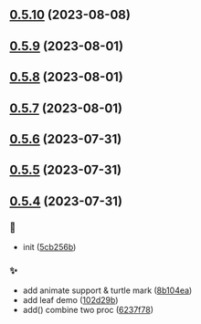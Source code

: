## [0.5.10](https://github.com/kongnet/turtle/compare/v0.5.9...v0.5.10) (2023-08-08)




## [0.5.9](https://github.com/kongnet/turtle/compare/v0.5.8...v0.5.9) (2023-08-01)




## [0.5.8](https://github.com/kongnet/turtle/compare/v0.5.7...v0.5.8) (2023-08-01)




## [0.5.7](https://github.com/kongnet/turtle/compare/v0.5.6...v0.5.7) (2023-08-01)




## [0.5.6](https://github.com/kongnet/turtle/compare/v0.5.5...v0.5.6) (2023-07-31)




## [0.5.5](https://github.com/kongnet/turtle/compare/v0.5.4...v0.5.5) (2023-07-31)




## [0.5.4](https://github.com/kongnet/turtle/compare/5cb256bfb0b2f3998cbac5b00887f05a5b967e7d...v0.5.4) (2023-07-31)


### :art:

* init ([5cb256b](https://github.com/kongnet/turtle/commit/5cb256bfb0b2f3998cbac5b00887f05a5b967e7d))

### :sparkles:

* add animate support & turtle mark ([8b104ea](https://github.com/kongnet/turtle/commit/8b104eaedae31fcf8cd29bff90e97c846286571c))
* add leaf demo ([102d29b](https://github.com/kongnet/turtle/commit/102d29b17e230d7dfadf01fa14aaa99f62367f94))
* add() combine two proc ([6237f78](https://github.com/kongnet/turtle/commit/6237f787f84f7c085541f7614d9abff2c73efddb))




